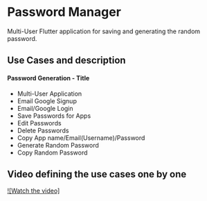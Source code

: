 # Password Manager

Multi-User Flutter application for saving and generating the random password.

## Use Cases and description

#### Password Generation - Title ####

- Multi-User Application
- Email Google Signup
- Email/Google Login
- Save Passwords for Apps
- Edit Passwords
- Delete Passwords
- Copy App name/Email(Username)/Password
- Generate Random Password 
- Copy Random Password


## Video defining the use cases one by one

[![Watch the video]](https://youtu.be/E2Ak2vWGgiI)
